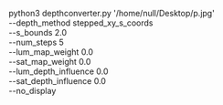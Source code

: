 python3 depthconverter.py '/home/null/Desktop/p.jpg' \
    --depth_method stepped_xy_s_coords \
    --s_bounds 2.0 \
    --num_steps 5 \
    --lum_map_weight 0.0 \
    --sat_map_weight 0.0 \
    --lum_depth_influence 0.0 \
    --sat_depth_influence 0.0 \
    --no_display
